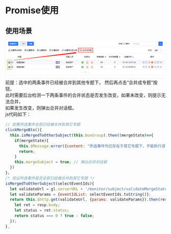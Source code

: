 # Promise使用
## 使用场景
![](img/promise_require.png)
前提：选中的两条事件已经被合并到其他专题下，  然后再点击“合并成专题”按钮，  
此时需要后台检测一下两条事件的合并状态是否发生改变，如果未改变，则提示无法合并，  
如果发生改变，则弹出合并对话框。  
js代码如下：
```javascript
// 如果所选事件全部已经被合并到其它专题
clickMergeBtn(){
  this.isMergedToOtherSubject(this.boxGroup).then((mergeState)=>{
    if(mergeState){
      this.$Message.error({content: "所选事件均已存在于其它专题下，不能执行该操作！", duration: 3, closable: false});
      return;
    }
    this.margeSubject = true; // 弹出合并对话框
  })
}，
/* 验证所选事件是否全部已经被合并到其它专题 */
isMergedToOtherSubject(selectEventIds){
  let validateUrl = gl.serverURL + '/monitor/subject/validateMergeState';
  let validateParams = {eventIdList: selectEventIds.toString()};
  return this.$http.get(validateUrl, {params: validateParams}).then(resp=>{
    let ret = resp.body;
    let status = ret.status;
    return status === 0 ? true : false;
  });
},
```
